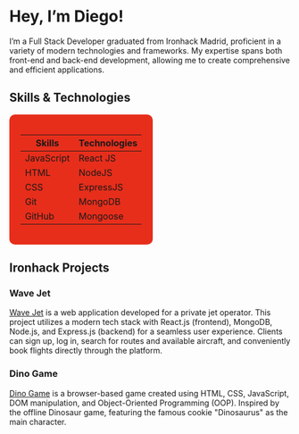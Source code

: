 # Hey, I’m Diego!

I’m a Full Stack Developer graduated from Ironhack Madrid, proficient in a variety of modern technologies and frameworks. My expertise spans both front-end and back-end development, allowing me to create comprehensive and efficient applications.

## Skills & Technologies

<div style="background-color: #e62e1b; padding: 20px; border-radius: 10px; display: inline-block;">
<table>
  <thead>
    <tr>
      <th>Skills</th>
      <th>Technologies</th>
    </tr>
  </thead>
  <tbody>
    <tr>
      <td>JavaScript</td>
      <td>React JS</td>
    </tr>
    <tr>
      <td>HTML</td>
      <td>NodeJS</td>
    </tr>
    <tr>
      <td>CSS</td>
      <td>ExpressJS</td>
    </tr>
    <tr>
      <td>Git</td>
      <td>MongoDB</td>
    </tr>
    <tr>
      <td>GitHub</td>
      <td>Mongoose</td>
    </tr>
  </tbody>
</table>
</div>

## Ironhack Projects

### Wave Jet
[Wave Jet](https://wave-jet.netlify.app/) is a web application developed for a private jet operator. This project utilizes a modern tech stack with React.js (frontend), MongoDB, Node.js, and Express.js (backend) for a seamless user experience. Clients can sign up, log in, search for routes and available aircraft, and conveniently book flights directly through the platform.

### Dino Game
[Dino Game](https://diego-cerezo.github.io/dino-game/) is a browser-based game created using HTML, CSS, JavaScript, DOM manipulation, and Object-Oriented Programming (OOP). Inspired by the offline Dinosaur game, featuring the famous cookie "Dinosaurus" as the main character.
